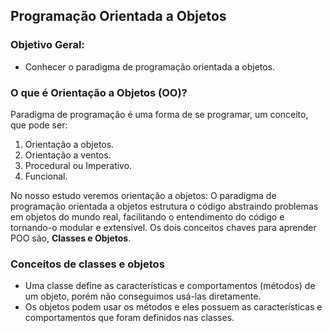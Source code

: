 ## Programação Orientada a Objetos

### Objetivo Geral:
- Conhecer o paradigma de programação orientada a objetos.

### O que é Orientação a Objetos (OO)?
Paradigma de programação é uma forma de se programar, um conceito, que pode ser:
1. Orientação a objetos.
2. Orientação a ventos.
3. Procedural ou Imperativo.
4. Funcional.

No nosso estudo veremos orientação a objetos:
O paradigma de programação orientada a objetos estrutura o código abstraindo problemas em objetos do mundo real,
facilitando o entendimento do código e tornando-o modular e extensível.
Os dois conceitos chaves para aprender POO são, **Classes e Objetos**.

### Conceitos de classes e objetos
- Uma classe define as características e comportamentos (métodos) de um objeto, porém não conseguimos usá-las diretamente.
- Os objetos podem usar os métodos e eles possuem as características e comportamentos que foram definidos nas classes.
